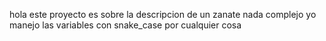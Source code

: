 hola este proyecto es sobre la descripcion de un zanate nada complejo
yo manejo las variables con snake_case por cualquier cosa